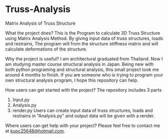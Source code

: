 # Truss-Analysis
Matrix Analysis of Truss Structure

What the project does?
  This is the Program to calculate 3D Truss Structure using Matrix Analysis Method.
By giving input data of truss structures, loads and restrains, The program will from the structure stiffness matrix 
and will calculate deformations of the structure.

Why the project is useful?
  I am architectural graduated from Thailand. Now I am studying master course structural analysis in Japan. 
Being new with both python programing and structural analysis, this small project took me around 4 months to finish.
If you are someone who is trying to program your own structural analysis program, I hope this repository can help.

How users can get started with the project?
  The repository includes 3 parts
  1. Input.py
  2. Analysis.py
  3. render.py
Users can create input data of truss structures, loads and restrains in "Analysis.py" and 
output data will be given with a render.

Where users can get help with your project?
  Please feel free to contact me at kupc25648@hotmail.com.
  


